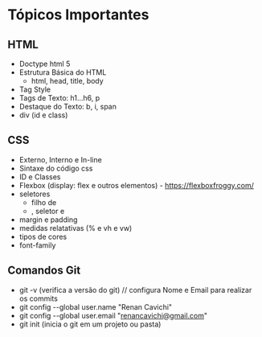 # Tópicos Importantes

## HTML
- Doctype html 5
- Estrutura Básica do HTML
    - html, head, title, body
- Tag Style
- Tags de Texto: h1...h6, p
- Destaque do Texto: b, i, span
- div (id e class)


## CSS
- Externo, Interno e In-line
- Sintaxe do código css
- ID e Classes
- Flexbox (display: flex e outros elementos) - https://flexboxfroggy.com/
- seletores
  - filho de
  - , seletor e
- margin e padding
- medidas relatativas (% e vh e vw)
- tipos de cores
- font-family


## Comandos Git

- git -v (verifica a versão do git)
  // configura Nome e Email para realizar os commits
- git config --global user.name "Renan Cavichi"
- git config --global user.email "renancavichi@gmail.com"
- git init (inicia o git em um projeto ou pasta)
